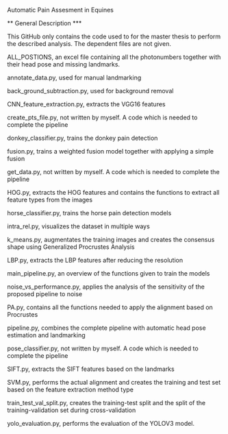 Automatic Pain Assesment in Equines 

** General Description *** 

This GitHub only contains the code used to for the master thesis to perform the described analysis. The dependent files are not given. 


ALL_POSTIONS, an excel file containing all the photonumbers together with their head pose and missing landmarks.

annotate_data.py, used for manual landmarking

back_ground_subtraction.py, used for background removal 

CNN_feature_extraction.py, extracts the VGG16 features 

create_pts_file.py, not written by myself. A code which is needed to complete the pipeline

donkey_classifier.py, trains the donkey pain detection 

fusion.py, trains a weighted fusion model together with applying a simple fusion 

get_data.py, not written by myself. A code which is needed to complete the pipeline

HOG.py, extracts the HOG features and contains the functions to extract all feature types from the images

horse_classifier.py, trains the horse pain detection models 

intra_rel.py, visualizes the dataset in multiple ways

k_means.py, augmentates the training images and creates the consensus shape using Generalized Procrustes Analysis

LBP.py, extracts the LBP features after reducing the resolution

main_pipeline.py, an overview of the functions given to train the models

noise_vs_performance.py, applies the analysis of the sensitivity of the proposed pipeline to noise 

PA.py, contains all the functions needed to apply the alignment based on Procrustes

pipeline.py, combines the complete pipeline with automatic head pose estimation and landmarking 

pose_classifier.py, not written by myself. A code which is needed to complete the pipeline

SIFT.py, extracts the SIFT features based on the landmarks 

SVM.py, performs the actual alignment and creates the training and test set based on the feature extraction method type 

train_test_val_split.py, creates the training-test split and the split of the training-validation set during cross-validation

yolo_evaluation.py, performs the evaluation of the YOLOV3 model. 
